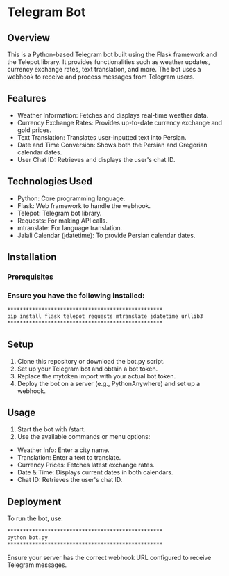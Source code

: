 # Telegram Bot
## Overview
This is a Python-based Telegram bot built using the Flask framework and the Telepot library. It provides functionalities such as weather updates, currency exchange rates, text translation, and more. The bot uses a webhook to receive and process messages from Telegram users.
## Features
- Weather Information: Fetches and displays real-time weather data.
- Currency Exchange Rates: Provides up-to-date currency exchange and gold prices.
- Text Translation: Translates user-inputted text into Persian.
- Date and Time Conversion: Shows both the Persian and Gregorian calendar dates.
- User Chat ID: Retrieves and displays the user's chat ID.
 ## Technologies Used
 - Python: Core programming language.
- Flask: Web framework to handle the webhook.
- Telepot: Telegram bot library.
- Requests: For making API calls.
- mtranslate: For language translation.
- Jalali Calendar (jdatetime): To provide Persian calendar dates.
## Installation
### Prerequisites
### Ensure you have the following installed:
```bash
**************************************************
pip install flask telepot requests mtranslate jdatetime urllib3
**************************************************
```
## Setup
1. Clone this repository or download the bot.py script.
2. Set up your Telegram bot and obtain a bot token.
3. Replace the mytoken import with your actual bot token.
4. Deploy the bot on a server (e.g., PythonAnywhere) and set up a webhook.
## Usage
1. Start the bot with /start.
2. Use the available commands or menu options:
- Weather Info: Enter a city name.
- Translation: Enter a text to translate.
- Currency Prices: Fetches latest exchange rates.
- Date & Time: Displays current dates in both calendars.
- Chat ID: Retrieves the user's chat ID.
## Deployment
To run the bot, use:
```bash
**************************************************
python bot.py
**************************************************
```
Ensure your server has the correct webhook URL configured to receive Telegram messages.
